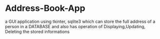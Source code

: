 
# Address-Book-App
a GUI application using tkinter, sqlite3 which
can store the full address of a person in a DATABASE and also has 
operation of Displaying,Updating, Deleting the stored informations
